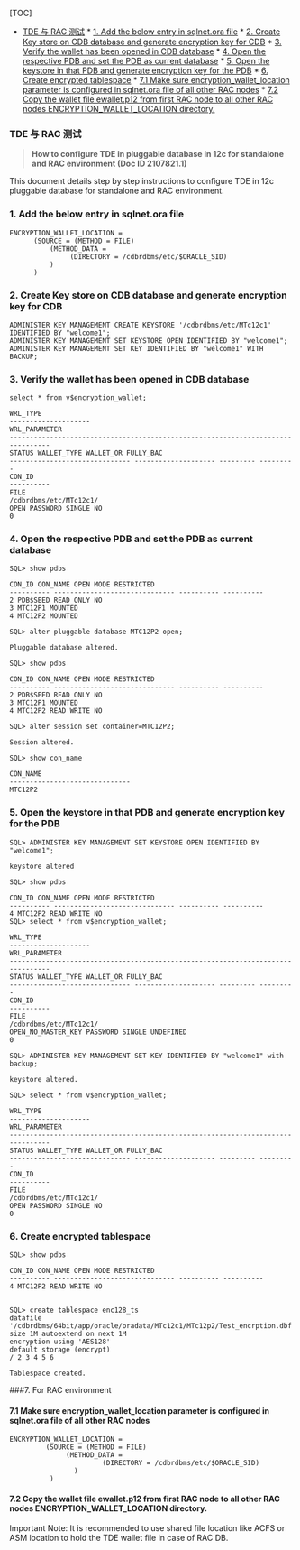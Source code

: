 [TOC]

* [TDE 与 RAC 测试](#tde-与-rac-测试)
      * [1. Add the below entry in sqlnet.ora file](#1-add-the-below-entry-in-sqlnetora-file)
      * [2. Create Key store on CDB database and generate encryption key for CDB](#2-create-key-store-on-cdb-database-and-generate-encryption-key-for-cdb)
      * [3. Verify the wallet has been opened in CDB database](#3-verify-the-wallet-has-been-opened-in-cdb-database)
      * [4. Open the respective PDB and set the PDB as current database](#4-open-the-respective-pdb-and-set-the-pdb-as-current-database)
      * [5. Open the keystore in that PDB and generate encryption key for the PDB](#5-open-the-keystore-in-that-pdb-and-generate-encryption-key-for-the-pdb)
      * [6. Create encrypted tablespace](#6-create-encrypted-tablespace)
         * [7.1 Make sure encryption_wallet_location parameter is configured in sqlnet.ora file of all other RAC nodes](#71-make-sure-encryption_wallet_location-parameter-is-configured-in-sqlnetora-file-of-all-other-rac-nodes)
         * [7.2 Copy the wallet file ewallet.p12 from first RAC node to all other RAC nodes ENCRYPTION_WALLET_LOCATION directory.](#72-copy-the-wallet-file-ewalletp12-from-first-rac-node-to-all-other-rac-nodes-encryption_wallet_location-directory)

### TDE 与 RAC 测试

> **How to configure TDE in pluggable database in 12c for standalone and RAC environment (Doc ID 2107821.1)**

 This document details step by step instructions to configure TDE in 12c pluggable database for standalone and RAC environment.



### 1. Add the below entry in sqlnet.ora file

```
ENCRYPTION_WALLET_LOCATION =
      (SOURCE = (METHOD = FILE)
          (METHOD_DATA =
               (DIRECTORY = /cdbrdbms/etc/$ORACLE_SID)
          )
      )
```

### 2. Create Key store on CDB database and generate encryption key for CDB

```
ADMINISTER KEY MANAGEMENT CREATE KEYSTORE '/cdbrdbms/etc/MTc12c1' IDENTIFIED BY "welcome1";
ADMINISTER KEY MANAGEMENT SET KEYSTORE OPEN IDENTIFIED BY "welcome1";
ADMINISTER KEY MANAGEMENT SET KEY IDENTIFIED BY "welcome1" WITH BACKUP;
```

### 3. Verify the wallet has been opened in CDB database

```
select * from v$encryption_wallet;

WRL_TYPE
--------------------
WRL_PARAMETER
--------------------------------------------------------------------------------
STATUS WALLET_TYPE WALLET_OR FULLY_BAC
------------------------------ -------------------- --------- ---------
CON_ID
----------
FILE
/cdbrdbms/etc/MTc12c1/
OPEN PASSWORD SINGLE NO
0
```

### 4. Open the respective PDB and set the PDB as current database 

```
SQL> show pdbs

CON_ID CON_NAME OPEN MODE RESTRICTED
---------- ------------------------------ ---------- ----------
2 PDB$SEED READ ONLY NO
3 MTC12P1 MOUNTED
4 MTC12P2 MOUNTED

SQL> alter pluggable database MTC12P2 open;

Pluggable database altered.

SQL> show pdbs

CON_ID CON_NAME OPEN MODE RESTRICTED
---------- ------------------------------ ---------- ----------
2 PDB$SEED READ ONLY NO
3 MTC12P1 MOUNTED
4 MTC12P2 READ WRITE NO
```

```
SQL> alter session set container=MTC12P2;

Session altered.

SQL> show con_name

CON_NAME
------------------------------
MTC12P2
```

### 5. Open the keystore in that PDB and generate encryption key for the PDB

```
SQL> ADMINISTER KEY MANAGEMENT SET KEYSTORE OPEN IDENTIFIED BY "welcome1";

keystore altered

SQL> show pdbs

CON_ID CON_NAME OPEN MODE RESTRICTED
---------- ------------------------------ ---------- ----------
4 MTC12P2 READ WRITE NO
SQL> select * from v$encryption_wallet;

WRL_TYPE
--------------------
WRL_PARAMETER
--------------------------------------------------------------------------------
STATUS WALLET_TYPE WALLET_OR FULLY_BAC
------------------------------ -------------------- --------- ---------
CON_ID
----------
FILE
/cdbrdbms/etc/MTc12c1/
OPEN_NO_MASTER_KEY PASSWORD SINGLE UNDEFINED
0
```

 

```
SQL> ADMINISTER KEY MANAGEMENT SET KEY IDENTIFIED BY "welcome1" with backup;

keystore altered.

SQL> select * from v$encryption_wallet;

WRL_TYPE
--------------------
WRL_PARAMETER
--------------------------------------------------------------------------------
STATUS WALLET_TYPE WALLET_OR FULLY_BAC
------------------------------ -------------------- --------- ---------
CON_ID
----------
FILE
/cdbrdbms/etc/MTc12c1/
OPEN PASSWORD SINGLE NO
0
```

### 6. Create encrypted tablespace

```
SQL> show pdbs

CON_ID CON_NAME OPEN MODE RESTRICTED
---------- ------------------------------ ---------- ----------
4 MTC12P2 READ WRITE NO


SQL> create tablespace enc128_ts
datafile '/cdbrdbms/64bit/app/oracle/oradata/MTc12c1/MTc12p2/Test_encrption.dbf'
size 1M autoextend on next 1M
encryption using 'AES128'
default storage (encrypt)
/ 2 3 4 5 6

Tablespace created.
```



###7.  For RAC environment

#### 7.1 Make sure encryption_wallet_location parameter is configured in sqlnet.ora file of all other RAC nodes

```
ENCRYPTION_WALLET_LOCATION =
         (SOURCE = (METHOD = FILE)
              (METHOD_DATA =
                       (DIRECTORY = /cdbrdbms/etc/$ORACLE_SID)
                )
          )
```

#### 7.2 Copy the wallet file ewallet.p12 from first RAC node to all other RAC nodes ENCRYPTION_WALLET_LOCATION directory.

Important Note: It is recommended to use shared file location like ACFS or ASM location to hold the TDE wallet file in case of RAC DB.

 

